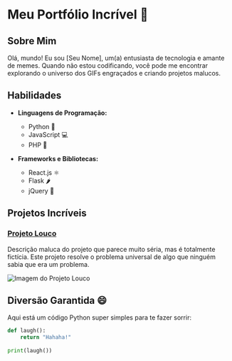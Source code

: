 # **Meu Portfólio Incrível 🚀**

## Sobre Mim

Olá, mundo! Eu sou [Seu Nome], um(a) entusiasta de tecnologia e amante de memes. Quando não estou codificando, você pode me encontrar explorando o universo dos GIFs engraçados e criando projetos malucos.

## Habilidades

- **Linguagens de Programação:**
  - Python 🐍
  - JavaScript 💻
  - PHP 🚀

- **Frameworks e Bibliotecas:**
  - React.js ⚛️
  - Flask 🌶️
  - jQuery 🎡

## Projetos Incríveis

### [Projeto Louco](link-do-projeto)

Descrição maluca do projeto que parece muito séria, mas é totalmente fictícia. Este projeto resolve o problema universal de algo que ninguém sabia que era um problema.

![Imagem do Projeto Louco](link-da-imagem)

## Diversão Garantida 😄

Aqui está um código Python super simples para te fazer sorrir:

```python
def laugh():
    return "Hahaha!"
    
print(laugh())
